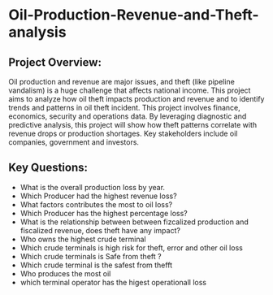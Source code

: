 # Oil-Production-Revenue-and-Theft-analysis

## Project Overview:
Oil production and revenue are major issues, and theft (like pipeline vandalism) is a huge challenge that affects national income. 
This project aims to analyze how oil theft impacts production and revenue and to identify trends and patterns in oil theft incident.
This project involves finance, economics, security and operations data.
By leveraging diagnostic and predictive analysis, this project will show how theft patterns correlate with revenue drops or production shortages.
Key stakeholders include oil companies, government and investors.

## Key Questions:
- What is the overall production loss by year.
- Which Producer had the highest revenue loss?
- What factors contributes the most to oil loss?
- Which Producer has the highest percentage loss?
- What is the relationship between between fizcalized production and fiscalized revenue, does theft have any impact?
- Who owns the highest crude terminal
- Which crude terminals is high risk for theft, error and other oil loss
- Which crude terminals is Safe from theft ?
- Which crude terminal is the safest from thefft
- Who produces the most oil
- which terminal operator has the higest operationall loss 

